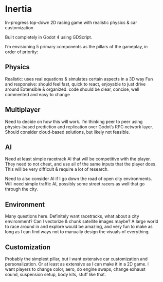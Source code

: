 # Inertia
In-progress top-down 2D racing game with realistic physics & car customization. 

Built completely in Godot 4 using GDScript.

I’m envisioning 5 primary components as the pillars of the gameplay, in order of priority:

## Physics
Realistic: uses real equations & simulates certain aspects in a 3D way
Fun and responsive: should feel fast, quick to react, enjoyable to just drive around
Extensible & organized: code should be clear, concise, well commented and easy to change

## Multiplayer
Need to decide on how this will work. I’m thinking peer to peer using physics-based prediction and replication over Godot’s RPC network layer. Should consider cloud-based solutions, but likely not feasible.

## AI
Need at least simple racetrack AI that will be competitive with the player. They need to not cheat, and use all of the same inputs that the player does. This will be very difficult & require a lot of research.

Need to also consider AI if I go down the road of open city environments. Will need simple traffic AI, possibly some street racers as well that go through the city.

## Environment
Many questions here. Definitely want racetracks, what about a city environment? Can I vectorize & chunk satellite images maybe? A large world to race around in and explore would be amazing, and very fun to make as long as I can find ways not to manually design the visuals of everything.

## Customization
Probably the simplest pillar, but I want extensive car customization and personalization. Or at least as extensive as I can make it in a 2D game. I want players to change color, aero, do engine swaps, change exhaust sound, suspension setup, body kits, stuff like that.
